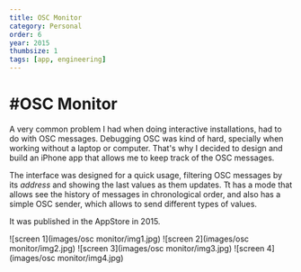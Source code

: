 ```yaml
---
title: OSC Monitor
category: Personal
order: 6
year: 2015
thumbsize: 1
tags: [app, engineering]
---
```

# #OSC Monitor

A very common problem I had when doing interactive installations, had to do with OSC messages. Debugging OSC was kind of hard, specially when working without a laptop or computer. That's why I decided to design and build an iPhone app that allows me to keep track of the OSC messages.

The interface was designed for a quick usage, filtering OSC messages by its *address* and showing the last values as them updates. Tt has a mode that allows see the history of messages in chronological order, and also has a simple OSC sender, which allows to send different types of values.

It was published in the AppStore in 2015.

![screen 1](images/osc monitor/img1.jpg)
![screen 2](images/osc monitor/img2.jpg)
![screen 3](images/osc monitor/img3.jpg)
![screen 4](images/osc monitor/img4.jpg)
